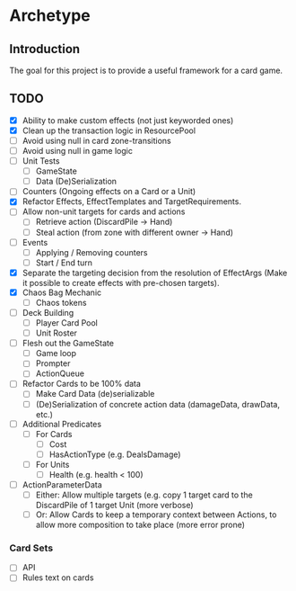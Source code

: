 # Archetype

## Introduction
The goal for this project is to provide a useful framework for a card game.

## TODO
- [x] Ability to make custom effects (not just keyworded ones)
- [x] Clean up the transaction logic in ResourcePool
- [ ] Avoid using null in card zone-transitions
- [ ] Avoid using null in game logic
- [ ] Unit Tests
	- [ ] GameState
	- [ ] Data (De)Serialization
- [ ] Counters (Ongoing effects on a Card or a Unit)
- [x] Refactor Effects, EffectTemplates and TargetRequirements.
- [ ] Allow non-unit targets for cards and actions
	- [ ] Retrieve action (DiscardPile -> Hand)
	- [ ] Steal action (from zone with different owner -> Hand)
- [ ] Events
	- [ ] Applying / Removing counters
	- [ ] Start / End turn
- [x] Separate the targeting decision from the resolution of EffectArgs (Make it possible to create effects with pre-chosen targets).
- [x] Chaos Bag Mechanic
	- [ ] Chaos tokens
- [ ] Deck Building
	- [ ] Player Card Pool
	- [ ] Unit Roster
- [ ] Flesh out the GameState
	- [ ] Game loop
	- [ ] Prompter
	- [ ] ActionQueue
- [ ] Refactor Cards to be 100% data
	- [ ] Make Card Data (de)serializable
	- [ ] (De)Serialization of concrete action data (damageData, drawData, etc.)
- [ ] Additional Predicates
	- [ ] For Cards
		- [ ] Cost
		- [ ] HasActionType (e.g. DealsDamage)
	- [ ] For Units
		- [ ] Health (e.g. health < 100)

- [ ] ActionParameterData
	- [ ] Either: Allow multiple targets (e.g. copy 1 target card to the DiscardPile of 1 target Unit (more verbose)
	- [ ] Or: Allow Cards to keep a temporary context between Actions, to allow more composition to take place (more error prone)

### Card Sets
- [ ] API
- [ ] Rules text on cards